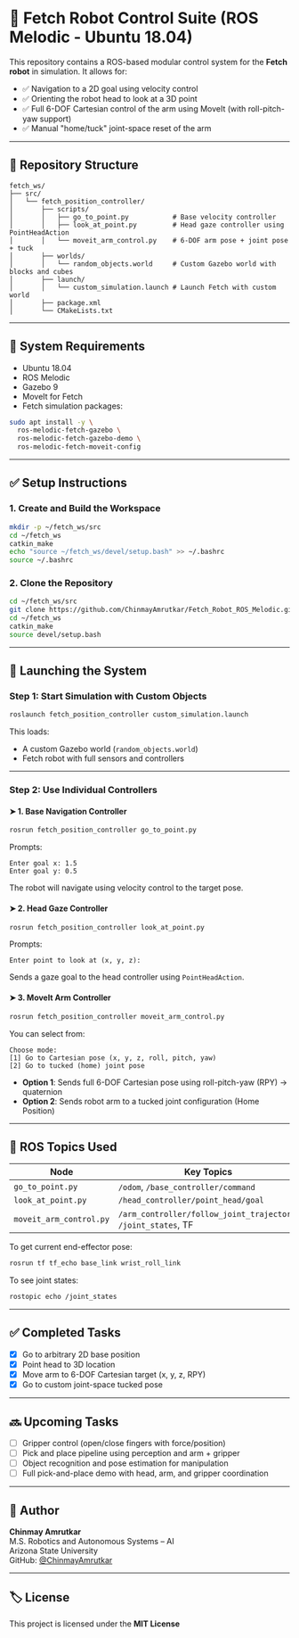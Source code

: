 # 🦾 Fetch Robot Control Suite (ROS Melodic - Ubuntu 18.04)

This repository contains a ROS-based modular control system for the **Fetch robot** in simulation. It allows for:

- ✅ Navigation to a 2D goal using velocity control  
- ✅ Orienting the robot head to look at a 3D point  
- ✅ Full 6-DOF Cartesian control of the arm using MoveIt (with roll-pitch-yaw support)  
- ✅ Manual "home/tuck" joint-space reset of the arm  

---

## 📁 Repository Structure

```
fetch_ws/
├── src/
│   └── fetch_position_controller/
│       ├── scripts/
│       │   ├── go_to_point.py           # Base velocity controller
│       │   ├── look_at_point.py         # Head gaze controller using PointHeadAction
│       │   └── moveit_arm_control.py    # 6-DOF arm pose + joint pose + tuck
│       ├── worlds/
│       │   └── random_objects.world     # Custom Gazebo world with blocks and cubes
│       ├── launch/
│       │   └── custom_simulation.launch # Launch Fetch with custom world
│       ├── package.xml
│       └── CMakeLists.txt
```

---

## 🧰 System Requirements

- Ubuntu 18.04  
- ROS Melodic  
- Gazebo 9  
- MoveIt for Fetch  
- Fetch simulation packages:

```bash
sudo apt install -y \
  ros-melodic-fetch-gazebo \
  ros-melodic-fetch-gazebo-demo \
  ros-melodic-fetch-moveit-config
```

---

## ✅ Setup Instructions

### 1. Create and Build the Workspace

```bash
mkdir -p ~/fetch_ws/src
cd ~/fetch_ws
catkin_make
echo "source ~/fetch_ws/devel/setup.bash" >> ~/.bashrc
source ~/.bashrc
```

### 2. Clone the Repository

```bash
cd ~/fetch_ws/src
git clone https://github.com/ChinmayAmrutkar/Fetch_Robot_ROS_Melodic.git fetch_position_controller
cd ~/fetch_ws
catkin_make
source devel/setup.bash
```

---

## 🚀 Launching the System

### Step 1: Start Simulation with Custom Objects

```bash
roslaunch fetch_position_controller custom_simulation.launch
```

This loads:
- A custom Gazebo world (`random_objects.world`)
- Fetch robot with full sensors and controllers

---

### Step 2: Use Individual Controllers

#### ➤ 1. Base Navigation Controller

```bash
rosrun fetch_position_controller go_to_point.py
```

Prompts:
```
Enter goal x: 1.5
Enter goal y: 0.5
```

The robot will navigate using velocity control to the target pose.

#### ➤ 2. Head Gaze Controller

```bash
rosrun fetch_position_controller look_at_point.py
```

Prompts:
```
Enter point to look at (x, y, z):
```

Sends a gaze goal to the head controller using `PointHeadAction`.

#### ➤ 3. MoveIt Arm Controller

```bash
rosrun fetch_position_controller moveit_arm_control.py
```

You can select from:
```
Choose mode:
[1] Go to Cartesian pose (x, y, z, roll, pitch, yaw)
[2] Go to tucked (home) joint pose
```

- **Option 1**: Sends full 6-DOF Cartesian pose using roll-pitch-yaw (RPY) → quaternion  
- **Option 2**: Sends robot arm to a tucked joint configuration (Home Position)

---

## 📡 ROS Topics Used

| Node | Key Topics |
|------|------------|
| `go_to_point.py` | `/odom`, `/base_controller/command` |
| `look_at_point.py` | `/head_controller/point_head/goal` |
| `moveit_arm_control.py` | `/arm_controller/follow_joint_trajectory`, `/joint_states`, TF |

To get current end-effector pose:
```bash
rosrun tf tf_echo base_link wrist_roll_link
```

To see joint states:
```bash
rostopic echo /joint_states
```

---

## ✅ Completed Tasks

- [x] Go to arbitrary 2D base position  
- [x] Point head to 3D location  
- [x] Move arm to 6-DOF Cartesian target (x, y, z, RPY)  
- [x] Go to custom joint-space tucked pose  

---

## 🔜 Upcoming Tasks

- [ ] Gripper control (open/close fingers with force/position)  
- [ ] Pick and place pipeline using perception and arm + gripper  
- [ ] Object recognition and pose estimation for manipulation  
- [ ] Full pick-and-place demo with head, arm, and gripper coordination  

---

## 🧠 Author

**Chinmay Amrutkar**  
M.S. Robotics and Autonomous Systems – AI  
Arizona State University  
GitHub: [@ChinmayAmrutkar](https://github.com/ChinmayAmrutkar)

---

## 🏷️ License

This project is licensed under the **MIT License**
